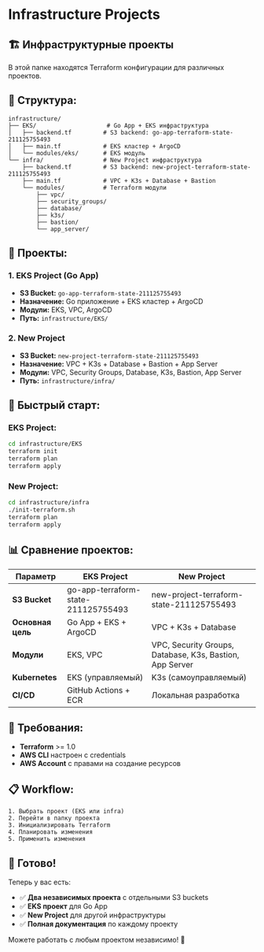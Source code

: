 # Infrastructure Projects

## 🏗️ **Инфраструктурные проекты**

В этой папке находятся Terraform конфигурации для различных проектов.

## 📁 **Структура:**

```
infrastructure/
├── EKS/                    # Go App + EKS инфраструктура
│   ├── backend.tf         # S3 backend: go-app-terraform-state-211125755493
│   ├── main.tf            # EKS кластер + ArgoCD
│   └── modules/eks/       # EKS модуль
└── infra/                 # New Project инфраструктура
    ├── backend.tf         # S3 backend: new-project-terraform-state-211125755493
    ├── main.tf            # VPC + K3s + Database + Bastion
    └── modules/           # Terraform модули
        ├── vpc/
        ├── security_groups/
        ├── database/
        ├── k3s/
        ├── bastion/
        └── app_server/
```

## 🎯 **Проекты:**

### **1. EKS Project (Go App)**
- **S3 Bucket:** `go-app-terraform-state-211125755493`
- **Назначение:** Go приложение + EKS кластер + ArgoCD
- **Модули:** EKS, VPC, ArgoCD
- **Путь:** `infrastructure/EKS/`

### **2. New Project**
- **S3 Bucket:** `new-project-terraform-state-211125755493`
- **Назначение:** VPC + K3s + Database + Bastion + App Server
- **Модули:** VPC, Security Groups, Database, K3s, Bastion, App Server
- **Путь:** `infrastructure/infra/`

## 🚀 **Быстрый старт:**

### **EKS Project:**
```bash
cd infrastructure/EKS
terraform init
terraform plan
terraform apply
```

### **New Project:**
```bash
cd infrastructure/infra
./init-terraform.sh
terraform plan
terraform apply
```

## 📊 **Сравнение проектов:**

| Параметр | EKS Project | New Project |
|----------|-------------|-------------|
| **S3 Bucket** | go-app-terraform-state-211125755493 | new-project-terraform-state-211125755493 |
| **Основная цель** | Go App + EKS + ArgoCD | VPC + K3s + Database |
| **Модули** | EKS, VPC | VPC, Security Groups, Database, K3s, Bastion, App Server |
| **Kubernetes** | EKS (управляемый) | K3s (самоуправляемый) |
| **CI/CD** | GitHub Actions + ECR | Локальная разработка |

## 🔧 **Требования:**

- **Terraform** >= 1.0
- **AWS CLI** настроен с credentials
- **AWS Account** с правами на создание ресурсов

## 📋 **Workflow:**

```
1. Выбрать проект (EKS или infra)
2. Перейти в папку проекта
3. Инициализировать Terraform
4. Планировать изменения
5. Применить изменения
```

## 🎉 **Готово!**

Теперь у вас есть:
- ✅ **Два независимых проекта** с отдельными S3 buckets
- ✅ **EKS проект** для Go App
- ✅ **New Project** для другой инфраструктуры
- ✅ **Полная документация** по каждому проекту

Можете работать с любым проектом независимо! 🚀
